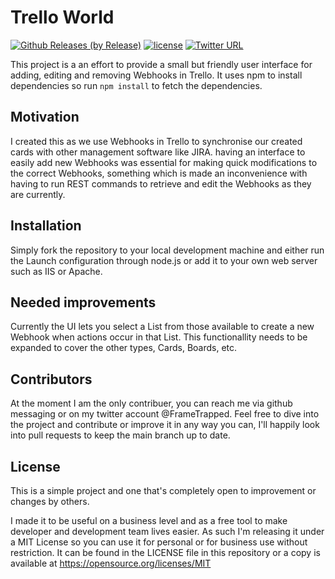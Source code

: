 # Trello World

[![Github Releases (by Release)](https://img.shields.io/github/downloads/thopiddock/trello-world/v1.0/total.svg)](https://github.com/thopiddock/trello-world/archive/v1.0.zip) [![license](https://img.shields.io/github/license/mashape/apistatus.svg?maxAge=2592000)]() [![Twitter URL](https://img.shields.io/twitter/url/http/shields.io.svg?style=social&maxAge=2592000)](http://twitter.com/frametrapped)

This project is a an effort to provide a small but friendly user interface for adding, editing and removing Webhooks in Trello. It uses npm to install dependencies so run `npm install` to fetch the dependencies.

## Motivation

I created this as we use Webhooks in Trello to synchronise our created cards with other management software like JIRA. having an interface to easily add new Webhooks was essential for making quick modifications to the correct Webhooks, something which is made an inconvenience with having to run REST commands to retrieve and edit the Webhooks as they are currently. 

## Installation

Simply fork the repository to your local development machine and either run the Launch configuration through node.js or add it to your own web server such as IIS or Apache.

## Needed improvements

Currently the UI lets you select a List from those available to create a new Webhook when actions occur in that List. This functionallity needs to be expanded to cover the other types, Cards, Boards, etc.

## Contributors

At the moment I am the only contribuer, you can reach me via github messaging or on my twitter account @FrameTrapped. Feel free to dive into the project and contribute or improve it in any way you can, I'll happily look into pull requests to keep the main branch up to date.

## License

This is a simple project and one that's completely open to improvement or changes by others. 

I made it to be useful on a business level and as a free tool to make developer and development team lives easier. As such I'm releasing it under a MIT License so you can use it for personal or for business use without restriction. It can be found in the LICENSE file in this repository or a copy is available at https://opensource.org/licenses/MIT
